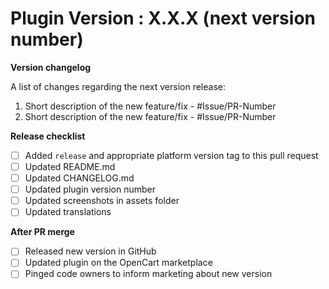 # Plugin Version : X.X.X (next version number)

**Version changelog**

A list of changes regarding the next version release:

1. Short description of the new feature/fix - #Issue/PR-Number
2. Short description of the new feature/fix - #Issue/PR-Number

**Release checklist**

- [ ] Added `release` and appropriate platform version tag to this pull request
- [ ] Updated README.md
- [ ] Updated CHANGELOG.md
- [ ] Updated plugin version number
- [ ] Updated screenshots in assets folder
- [ ] Updated translations

**After PR merge**

- [ ] Released new version in GitHub
- [ ] Updated plugin on the OpenCart marketplace
- [ ] Pinged code owners to inform marketing about new version

